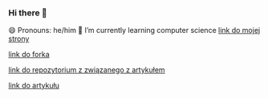 ### Hi there 👋
😄 Pronouns: he/him
🌱 I’m currently learning computer science
[link do mojej strony](https://jaromasta.github.io/)

[link do forka](https://github.com/JaroMasta/Monkey)

[link do repozytorium z związanego z artykułem](https://github.com/yuliang-liu/monkey)

[link do artykułu](https://paperswithcode.com/paper/monkey-image-resolution-and-text-label-are)
<!--
**JaroMasta/JaroMasta** is a ✨ _special_ ✨ repository because its `README.md` (this file) appears on your GitHub profile.

Here are some ideas to get you started:

- 🔭 I’m currently working on ...
- 
- 👯 I’m looking to collaborate on ...
- 🤔 I’m looking for help with ...
- 💬 Ask me about ...
- 📫 How to reach me: ...
- 
- ⚡ Fun fact: ...
-->
